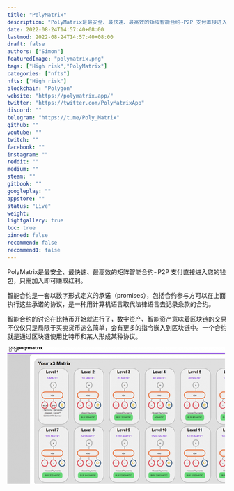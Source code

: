 ```yaml
---
title: "PolyMatrix"
description: "PolyMatrix是最安全、最快速、最高效的矩阵智能合约~P2P 支付直接进入您的钱包，只需加入即可赚取红利。"
date: 2022-08-24T14:57:40+08:00
lastmod: 2022-08-24T14:57:40+08:00
draft: false
authors: ["Simon"]
featuredImage: "polymatrix.png"
tags: ["High risk","PolyMatrix"]
categories: ["nfts"]
nfts: ["High risk"]
blockchain: "Polygon"
website: "https://polymatrix.app/"
twitter: "https://twitter.com/PolyMatrixApp"
discord: ""
telegram: "https://t.me/Poly_Matrix"
github: ""
youtube: ""
twitch: ""
facebook: ""
instagram: ""
reddit: ""
medium: ""
steam: ""
gitbook: ""
googleplay: ""
appstore: ""
status: "Live"
weight: 
lightgallery: true
toc: true
pinned: false
recommend: false
recommend1: false
---
```

PolyMatrix是最安全、最快速、最高效的矩阵智能合约~P2P 支付直接进入您的钱包，只需加入即可赚取红利。

智能合约是一套以数字形式定义的承诺（promises），包括合约参与方可以在上面执行这些承诺的协议，是一种用计算机语言取代法律语言去记录条款的合约。

智能合约的讨论在比特币开始就进行了，数字资产、智能资产意味着区块链的交易不仅仅只是局限于买卖货币这么简单，会有更多的指令嵌入到区块链中。一个合约就是通过区块链使用比特币和某人形成某种协议。

![配图](b0e3e5d08041bd250b6315b.png)